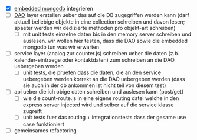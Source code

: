 - [x] [embedded mongodb](https://www.npmjs.com/package/mongodb-memory-server) integrieren
- [ ] [DAO](https://en.wikipedia.org/wiki/Data_access_object) layer erstellen ueber das auf die DB zugegriffen werden kann (darf aktuell beliebige objekte in eine collection schreiben und davon lesen; spaeter werden wir dedizierte methoden pro objekt-art schreiben)
	- [ ] mit unit tests einzelne daten bis in den memory server schreiben und auslesen. wir wollen hier testen, dass die DAO sowie die embedded mongodb tun was wir erwarten
- [ ] service layer (analog zur counter.js) schreiben ueber die daten (z.b. kalender-eintraege oder kontaktdaten) zum schreiben an die DAO uebergeben werden
	- [ ] unit tests, die pruefen dass die daten, die an den service uebergeben werden korrekt an die DAO uebergeben werden (dass sie auch in der db ankommen ist nicht teil von diesem test)
- [ ] api ueber die ich obige daten schreiben und auslesen kann (post/get)
	- [ ] wie die count-route.js in eine eigene routing datei welche in den express server injected wird und selber auf die service klasse zugreift
	- [ ] unit tests fuer das routing + integrationstests dass der gesame use case funktioniert
- [ ] gemeinsames refactoring

